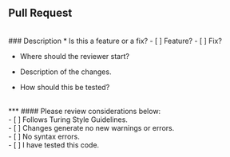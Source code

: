 ## Pull Request
<br>
### Description
* Is this a feature or a fix?
- [ ] Feature?
- [ ] Fix? 

* Where should the reviewer start?


* Description of the changes. 


* How should this be tested?


<br>
***
#### Please review considerations below:<br>
- [ ] Follows Turing Style Guidelines.<br>
- [ ] Changes generate no new warnings or errors.<br>
- [ ] No syntax errors.<br>
- [ ] I have tested this code.
